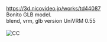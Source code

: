 https://3d.nicovideo.jp/works/td44087  
Bonito GLB model.  
blend, vrm, glb version UniVRM 0.55  
<br><img src="https://mirrors.creativecommons.org/presskit/buttons/88x31/png/by.png" alt="CC" title="CCBY">
  
